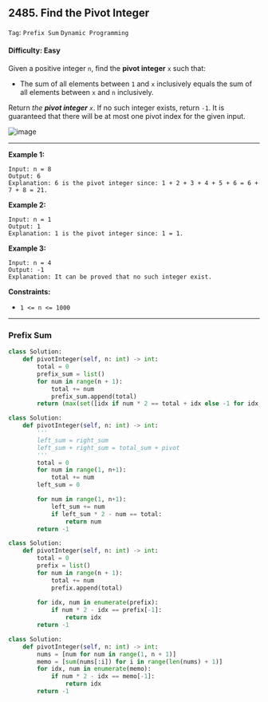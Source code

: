 ## 2485. Find the Pivot Integer

```Tag```: ```Prefix Sum``` ```Dynamic Programming```

#### Difficulty: Easy

Given a positive integer ```n```, find the __pivot integer__ ```x``` such that:

- The sum of all elements between ```1``` and ```x``` inclusively equals the sum of all elements between ```x``` and ```n``` inclusively.

Return _the __pivot integer__ ```x```_. If no such integer exists, return ```-1```. It is guaranteed that there will be at most one pivot index for the given input.

![image](https://user-images.githubusercontent.com/35042430/218198561-2b06b830-04af-4872-be29-80b90e748638.png)

---

__Example 1:__
```
Input: n = 8
Output: 6
Explanation: 6 is the pivot integer since: 1 + 2 + 3 + 4 + 5 + 6 = 6 + 7 + 8 = 21.
```

__Example 2:__
```
Input: n = 1
Output: 1
Explanation: 1 is the pivot integer since: 1 = 1.
```

__Example 3:__
```
Input: n = 4
Output: -1
Explanation: It can be proved that no such integer exist.
```

__Constraints:__

- ```1 <= n <= 1000```

---

### Prefix Sum

```Python
class Solution:
    def pivotInteger(self, n: int) -> int:
        total = 0
        prefix_sum = list()
        for num in range(n + 1):
            total += num
            prefix_sum.append(total)
        return (max(set([idx if num * 2 == total + idx else -1 for idx, num in enumerate(prefix_sum)])))
```

```Python
class Solution:
    def pivotInteger(self, n: int) -> int:
        '''
        left_sum = right_sum
        left_sum + right_sum = total_sum + pivot
        '''
        total = 0
        for num in range(1, n+1):
            total += num
        left_sum = 0

        for num in range(1, n+1):
            left_sum += num
            if left_sum * 2 - num == total:
                return num
        return -1
```

```Python
class Solution:
    def pivotInteger(self, n: int) -> int:
        total = 0
        prefix = list()
        for num in range(n + 1):
            total += num
            prefix.append(total)
        
        for idx, num in enumerate(prefix):
            if num * 2 - idx == prefix[-1]:
                return idx
        return -1
```

```Python
class Solution:
    def pivotInteger(self, n: int) -> int:
        nums = [num for num in range(1, n + 1)]
        memo = [sum(nums[:i]) for i in range(len(nums) + 1)]
        for idx, num in enumerate(memo):
            if num * 2 - idx == memo[-1]:
                return idx
        return -1  
```


